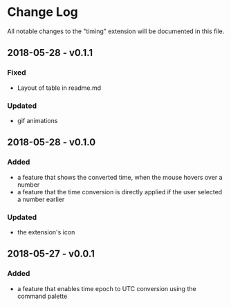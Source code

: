 # Change Log
All notable changes to the "timing" extension will be documented in this file.

## 2018-05-28 - v0.1.1

### Fixed
* Layout of table in readme.md

### Updated
* gif animations

## 2018-05-28 - v0.1.0

### Added
* a feature that shows the converted time, when the mouse hovers over a number
*  a feature that the time conversion is directly applied if the user selected a number earlier

### Updated
* the extension's icon

## 2018-05-27 - v0.0.1

### Added
* a feature that enables time epoch to UTC conversion using the command palette
